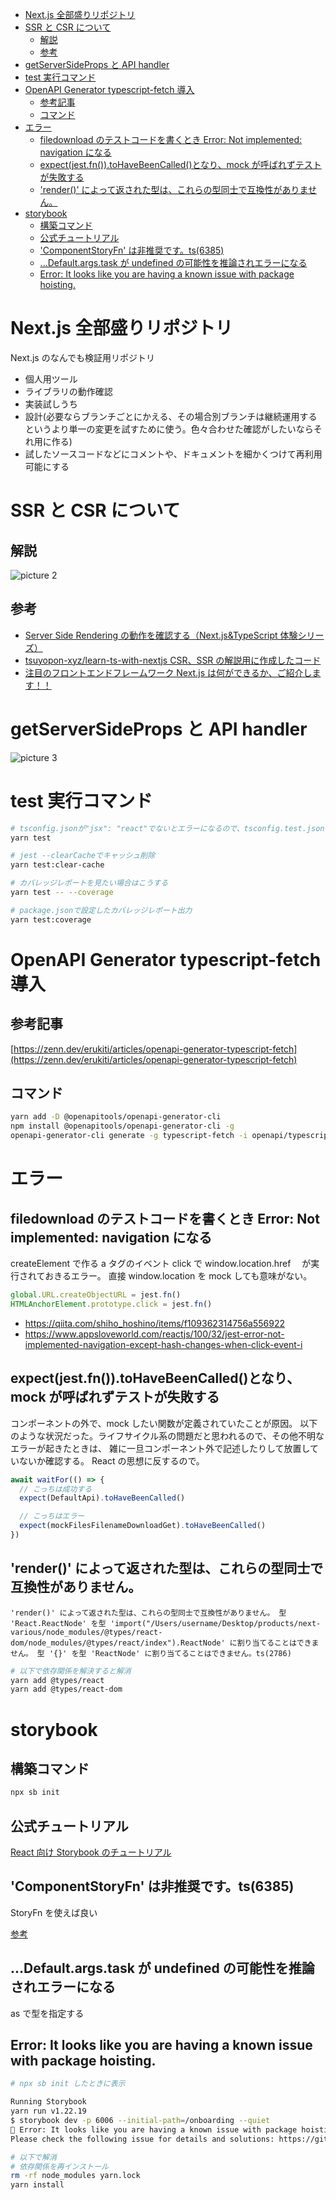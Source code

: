 <!-- TOC -->

- [Next.js 全部盛りリポジトリ](#nextjs-全部盛りリポジトリ)
- [SSR と CSR について](#ssr-と-csr-について)
  - [解説](#解説)
  - [参考](#参考)
- [getServerSideProps と API handler](#getserversideprops-と-api-handler)
- [test 実行コマンド](#test-実行コマンド)
- [OpenAPI Generator typescript-fetch 導入](#openapi-generator-typescript-fetch-導入)
  - [参考記事](#参考記事)
  - [コマンド](#コマンド)
- [エラー](#エラー)
  - [filedownload のテストコードを書くとき Error: Not implemented: navigation になる](#filedownload-のテストコードを書くとき-error-not-implemented-navigation-になる)
  - [expect(jest.fn()).toHaveBeenCalled()となり、mock が呼ばれずテストが失敗する](#expectjestfntohavebeencalledとなりmock-が呼ばれずテストが失敗する)
  - ['render()' によって返された型は、これらの型同士で互換性がありません。](#render-によって返された型はこれらの型同士で互換性がありません)
- [storybook](#storybook)
  - [構築コマンド](#構築コマンド)
  - [公式チュートリアル](#公式チュートリアル)
  - ['ComponentStoryFn' は非推奨です。ts(6385)](#componentstoryfn-は非推奨ですts6385)
  - [...Default.args.task が undefined の可能性を推論されエラーになる](#defaultargstask-が-undefined-の可能性を推論されエラーになる)
  - [Error: It looks like you are having a known issue with package hoisting.](#error-it-looks-like-you-are-having-a-known-issue-with-package-hoisting)

<!-- /TOC -->

# Next.js 全部盛りリポジトリ

Next.js のなんでも検証用リポジトリ

- 個人用ツール
- ライブラリの動作確認
- 実装試しうち
- 設計(必要ならブランチごとにかえる、その場合別ブランチは継続運用するというより単一の変更を試すために使う。色々合わせた確認がしたいならそれ用に作る)
- 試したソースコードなどにコメントや、ドキュメントを細かくつけて再利用可能にする

# SSR と CSR について

## 解説

![picture 2](images/659787ee4a767393d85aeb376ec3501bf4a214ff73f3f03e94a0730858c5aa7c.png)

## 参考

- [Server Side Rendering の動作を確認する（Next.js&TypeScript 体験シリーズ）](https://www.youtube.com/watch?v=zYebf1dk6P0)
- [tsuyopon-xyz/learn-ts-with-nextjs CSR、SSR の解説用に作成したコード](https://github.com/tsuyopon-xyz/learn-ts-with-nextjs/pull/1/files)
- [注目のフロントエンドフレームワーク Next.js は何ができるか、ご紹介します！！](https://www.youtube.com/watch?v=DdfB0LWXuGI)

# getServerSideProps と API handler

![picture 3](images/0c2942e6849b388b7ae05f8633fd530b52e80349e107875967eabd070cf2a6f4.png)

# test 実行コマンド

```bash
# tsconfig.jsonが"jsx": "react"でないとエラーになるので、tsconfig.test.jsonで対応
yarn test

# jest --clearCacheでキャッシュ削除
yarn test:clear-cache

# カバレッジレポートを見たい場合はこうする
yarn test -- --coverage

# package.jsonで設定したカバレッジレポート出力
yarn test:coverage
```

# OpenAPI Generator typescript-fetch 導入

## 参考記事

[https://zenn.dev/erukiti/articles/openapi-generator-typescript-fetch](https://zenn.dev/erukiti/articles/openapi-generator-typescript-fetch)

## コマンド

```bash
yarn add -D @openapitools/openapi-generator-cli
npm install @openapitools/openapi-generator-cli -g
openapi-generator-cli generate -g typescript-fetch -i openapi/typescript-fetch.yaml  -o openapi/client --additional-properties=modelPropertyNaming=camelCase,supportsES6=true,withInterfaces=true,typescriptThreePlus=true
```

# エラー

## filedownload のテストコードを書くとき Error: Not implemented: navigation になる

createElement で作る a タグのイベント click で window.location.href 　が実行されておきるエラー。
直接 window.location を mock しても意味がない。

```ts
global.URL.createObjectURL = jest.fn()
HTMLAnchorElement.prototype.click = jest.fn()
```

- https://qiita.com/shiho_hoshino/items/f109362314756a556922
- https://www.appsloveworld.com/reactjs/100/32/jest-error-not-implemented-navigation-except-hash-changes-when-click-event-i

## expect(jest.fn()).toHaveBeenCalled()となり、mock が呼ばれずテストが失敗する

コンポーネントの外で、mock したい関数が定義されていたことが原因。
以下のような状況だった。ライフサイクル系の問題だと思われるので、その他不明なエラーが起きたときは、
雑に一旦コンポーネント外で記述したりして放置していないか確認する。
React の思想に反するので。

```ts
await waitFor(() => {
  // こっちは成功する
  expect(DefaultApi).toHaveBeenCalled()

  // こっちはエラー
  expect(mockFilesFilenameDownloadGet).toHaveBeenCalled()
})
```

## 'render()' によって返された型は、これらの型同士で互換性がありません。

`'render()' によって返された型は、これらの型同士で互換性がありません。 型 'React.ReactNode' を型 'import("/Users/username/Desktop/products/next-various/node_modules/@types/react-dom/node_modules/@types/react/index").ReactNode' に割り当てることはできません。 型 '{}' を型 'ReactNode' に割り当てることはできません。ts(2786)`

```bash
# 以下で依存関係を解決すると解消
yarn add @types/react
yarn add @types/react-dom
```

# storybook

## 構築コマンド

```bash
npx sb init
```

## 公式チュートリアル

[React 向け Storybook のチュートリアル](https://storybook.js.org/tutorials/intro-to-storybook/react/ja/get-started/)

## 'ComponentStoryFn' は非推奨です。ts(6385)

StoryFn を使えば良い

[参考](https://qiita.com/KokiSakano/items/a6e291b6292f025bd037)

## ...Default.args.task が undefined の可能性を推論されエラーになる

as で型を指定する

## Error: It looks like you are having a known issue with package hoisting.

```bash
# npx sb init したときに表示

Running Storybook
yarn run v1.22.19
$ storybook dev -p 6006 --initial-path=/onboarding --quiet
🔴 Error: It looks like you are having a known issue with package hoisting.
Please check the following issue for details and solutions: https://github.com/storybookjs/storybook/issues/22431#issuecomment-1630086092
```

```bash
# 以下で解消
# 依存関係を再インストール
rm -rf node_modules yarn.lock
yarn install
```
